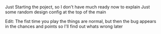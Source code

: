 Just Starting the poject, so I don't have much ready now to explain
Just some random design config at the top of the main 

Edit: The fist time you play the things are normal, but then the bug appears in the chances and points so I'll find out whats wrong later 